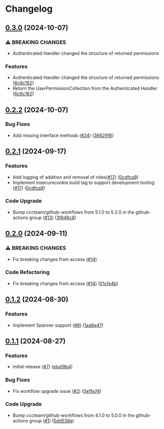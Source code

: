 # Changelog

## [0.3.0](https://github.com/cccteam/session/compare/v0.2.2...v0.3.0) (2024-10-07)


### ⚠ BREAKING CHANGES

* Authenticated Handler changed the structure of returned permissions

### Features

* Authenticated Handler changed the structure of returned permissions ([6c6c182](https://github.com/cccteam/session/commit/6c6c182ef0b50ab53de52c0d48f097200c930bf5))
* Return the UserPermissionCollection from the Authenticated Handler ([6c6c182](https://github.com/cccteam/session/commit/6c6c182ef0b50ab53de52c0d48f097200c930bf5))

## [0.2.2](https://github.com/cccteam/session/compare/v0.2.1...v0.2.2) (2024-10-07)


### Bug Fixes

* Add missing interface methods ([#24](https://github.com/cccteam/session/issues/24)) ([3662916](https://github.com/cccteam/session/commit/3662916e731ea424e0caf6c5758dff912eb6b8f7))

## [0.2.1](https://github.com/cccteam/session/compare/v0.2.0...v0.2.1) (2024-09-17)


### Features

* Add logging of addition and removal of roles([#17](https://github.com/cccteam/session/issues/17)) ([0cdfca9](https://github.com/cccteam/session/commit/0cdfca98bce254e23e4faa160d0fa48958c47411))
* Implement insecurecookie build tag to support development tooling ([#17](https://github.com/cccteam/session/issues/17)) ([0cdfca9](https://github.com/cccteam/session/commit/0cdfca98bce254e23e4faa160d0fa48958c47411))


### Code Upgrade

* Bump cccteam/github-workflows from 5.1.0 to 5.2.0 in the github-actions group ([#13](https://github.com/cccteam/session/issues/13)) ([3f846c8](https://github.com/cccteam/session/commit/3f846c855065efba2eb65cb076389143dca404b7))

## [0.2.0](https://github.com/cccteam/session/compare/v0.1.2...v0.2.0) (2024-09-11)


### ⚠ BREAKING CHANGES

* Fix breaking changes from access ([#14](https://github.com/cccteam/session/issues/14))

### Code Refactoring

* Fix breaking changes from access ([#14](https://github.com/cccteam/session/issues/14)) ([01cfe4b](https://github.com/cccteam/session/commit/01cfe4b8000b223f43c002150fe9d17484fd0296))

## [0.1.2](https://github.com/cccteam/session/compare/v0.1.1...v0.1.2) (2024-08-30)


### Features

* Implement Spanner support ([#8](https://github.com/cccteam/session/issues/8)) ([1aa8e47](https://github.com/cccteam/session/commit/1aa8e47fb46dce2bf0ac4f980d947d60f0a99e86))

## [0.1.1](https://github.com/cccteam/session/compare/v0.1.0...v0.1.1) (2024-08-27)


### Features

* Initial release ([#7](https://github.com/cccteam/session/issues/7)) ([eba19b4](https://github.com/cccteam/session/commit/eba19b4c1f799f1367cf254d3924d467d45e0466))


### Bug Fixes

* Fix workflow upgrade issue ([#2](https://github.com/cccteam/session/issues/2)) ([0e1fa74](https://github.com/cccteam/session/commit/0e1fa749bcfe4bb32ac308a1f0e7a2d7dfe4c5f3))


### Code Upgrade

* Bump cccteam/github-workflows from 4.1.0 to 5.0.0 in the github-actions group ([#1](https://github.com/cccteam/session/issues/1)) ([5dd538e](https://github.com/cccteam/session/commit/5dd538e050f21183f066c521d2b7215c28e6ce66))
